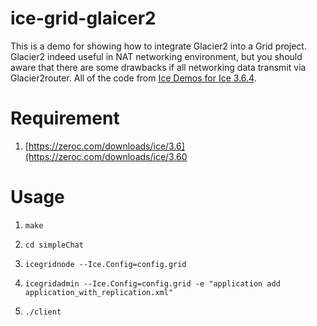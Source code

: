 # ice-grid-glaicer2

This is a demo for showing how to integrate Glacier2 into a Grid project. Glacier2 indeed useful in NAT networking environment, but you should aware that there are some drawbacks if all networking data transmit via Glacier2router. All of the code from [Ice Demos for Ice 3.6.4](https://github.com/zeroc-ice/ice-demos/releases/tag/v3.6.4).

# Requirement

1. [https://zeroc.com/downloads/ice/3.6](https://zeroc.com/downloads/ice/3.60

# Usage 

1. ```make```

2. ```cd simpleChat```

3. ```icegridnode --Ice.Config=config.grid```

4. ```icegridadmin --Ice.Config=config.grid -e "application add application_with_replication.xml"```

5. ```./client```
